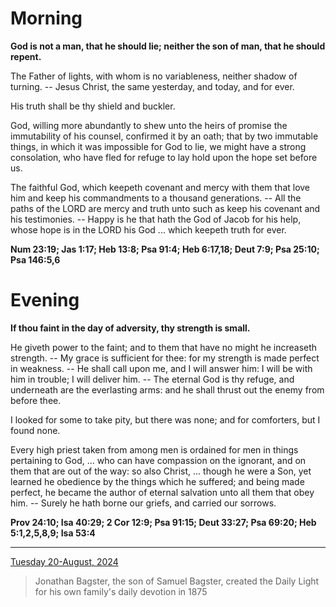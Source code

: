 # Morning

**God is not a man, that he should lie; neither the son of man, that he should repent.**
 
The Father of lights, with whom is no variableness, neither shadow of turning. -- Jesus Christ, the same yesterday, and today, and for ever.
 
His truth shall be thy shield and buckler.
 
God, willing more abundantly to shew unto the heirs of promise the immutability of his counsel, confirmed it by an oath; that by two immutable things, in which it was impossible for God to lie, we might have a strong consolation, who have fled for refuge to lay hold upon the hope set before us.
 
The faithful God, which keepeth covenant and mercy with them that love him and keep his commandments to a thousand generations. -- All the paths of the LORD are mercy and truth unto such as keep his covenant and his testimonies. -- Happy is he that hath the God of Jacob for his help, whose hope is in the LORD his God ... which keepeth truth for ever.  

**Num 23:19; Jas 1:17; Heb 13:8; Psa 91:4; Heb 6:17,18; Deut 7:9; Psa 25:10; Psa 146:5,6**

# Evening

**If thou faint in the day of adversity, thy strength is small.**
 
He giveth power to the faint; and to them that have no might he increaseth strength. -- My grace is sufficient for thee: for my strength is made perfect in weakness. -- He shall call upon me, and I will answer him: I will be with him in trouble; I will deliver him. -- The eternal God is thy refuge, and underneath are the everlasting arms: and he shall thrust out the enemy from before thee.
 
I looked for some to take pity, but there was none; and for comforters, but I found none.
 
Every high priest taken from among men is ordained for men in things pertaining to God, ... who can have compassion on the ignorant, and on them that are out of the way: so also Christ, ... though he were a Son, yet learned he obedience by the things which he suffered; and being made perfect, he became the author of eternal salvation unto all them that obey him. -- Surely he hath borne our griefs, and carried our sorrows.  

**Prov 24:10; Isa 40:29; 2 Cor 12:9; Psa 91:15; Deut 33:27; Psa 69:20; Heb 5:1,2,5,8,9; Isa 53:4**

---

[Tuesday 20-August, 2024](https://t.me/s/daily_light)

> Jonathan Bagster, the son of Samuel Bagster, created the Daily Light for his own family's daily devotion in 1875

